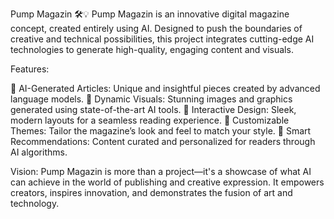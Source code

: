 Pump Magazin 🛠️💡
Pump Magazin is an innovative digital magazine concept, created entirely using AI. 
Designed to push the boundaries of creative and technical possibilities, this project integrates cutting-edge AI technologies to generate high-quality, engaging content and visuals.

Features:

📰 AI-Generated Articles: Unique and insightful pieces created by advanced language models.
🎨 Dynamic Visuals: Stunning images and graphics generated using state-of-the-art AI tools.
📖 Interactive Design: Sleek, modern layouts for a seamless reading experience.
🚀 Customizable Themes: Tailor the magazine’s look and feel to match your style.
🧠 Smart Recommendations: Content curated and personalized for readers through AI algorithms.

Vision:
Pump Magazin is more than a project—it's a showcase of what AI can achieve in the world of publishing and creative expression. It empowers creators, inspires innovation, and demonstrates the fusion of art and technology.

